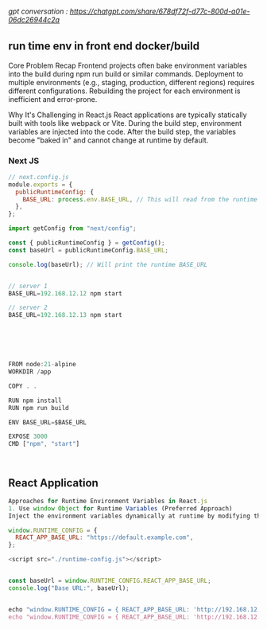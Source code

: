 ###### gpt conversation : https://chatgpt.com/share/678df72f-d77c-800d-a01e-06dc26944c2a

## run time env in front end docker/build

Core Problem Recap
Frontend projects often bake environment variables into the build during npm run build or similar commands.
Deployment to multiple environments (e.g., staging, production, different regions) requires different configurations.
Rebuilding the project for each environment is inefficient and error-prone.

Why It's Challenging in React.js
React applications are typically statically built with tools like webpack or Vite. During the build step, environment variables are injected into the code. After the build step, the variables become "baked in" and cannot change at runtime by default.

### Next JS

```javascript
// next.config.js
module.exports = {
  publicRuntimeConfig: {
    BASE_URL: process.env.BASE_URL, // This will read from the runtime environment
  },
};
```

```javascript
import getConfig from "next/config";

const { publicRuntimeConfig } = getConfig();
const baseUrl = publicRuntimeConfig.BASE_URL;

console.log(baseUrl); // Will print the runtime BASE_URL
```

```javascript

// server 1
BASE_URL=192.168.12.12 npm start

// server 2
BASE_URL=192.168.12.13 npm start





```

```javascript


FROM node:21-alpine
WORKDIR /app

COPY . .

RUN npm install
RUN npm run build

ENV BASE_URL=$BASE_URL

EXPOSE 3000
CMD ["npm", "start"]




```

## React Application

```javascript
Approaches for Runtime Environment Variables in React.js
1. Use window Object for Runtime Variables (Preferred Approach)
Inject the environment variables dynamically at runtime by modifying the window object.

window.RUNTIME_CONFIG = {
  REACT_APP_BASE_URL: "https://default.example.com",
};

<script src="./runtime-config.js"></script>


const baseUrl = window.RUNTIME_CONFIG.REACT_APP_BASE_URL;
console.log("Base URL:", baseUrl);


echo "window.RUNTIME_CONFIG = { REACT_APP_BASE_URL: 'http://192.168.12.12' };" > public/runtime-config.js
echo "window.RUNTIME_CONFIG = { REACT_APP_BASE_URL: 'http://192.168.12.13' };" > public/runtime-config.js

```
